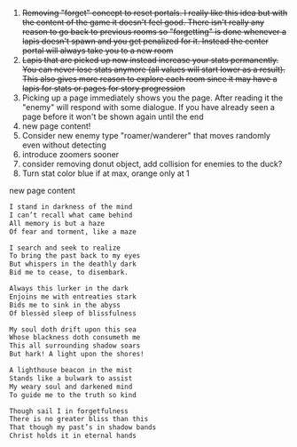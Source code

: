 1. ~~Removing "forget" concept to reset portals. I really like this idea but with the content of the game it doesn't feel
   good. There isn't really any reason to go back to previous rooms so "forgetting" is done whenever a lapis doesn't
   spawn and you get penalized for it. Instead the center portal will always take you to a new room~~
2. ~~Lapis that are picked up now instead increase your stats permanently. You can never lose stats anymore (all values
   will start lower as a result). This also gives more reason to explore each room since it may have a lapis for stats
   or pages for story progression~~
3. Picking up a page immediately shows you the page. After reading it the "enemy" will respond with some dialogue. If
   you have already seen a page before it won't be shown again until the end
4. new page content!
5. Consider new enemy type "roamer/wanderer" that moves randomly even without detecting
6. introduce zoomers sooner
7. consider removing donut object, add collision for enemies to the duck?
8. Turn stat color blue if at max, orange only at 1


new page content
```markdown
I stand in darkness of the mind
I can’t recall what came behind
All memory is but a haze
Of fear and torment, like a maze

I search and seek to realize
To bring the past back to my eyes
But whispers in the deathly dark
Bid me to cease, to disembark.

Always this lurker in the dark
Enjoins me with entreaties stark
Bids me to sink in the abyss
Of blessèd sleep of blissfulness

My soul doth drift upon this sea
Whose blackness doth consumeth me
This all surrounding shadow soars
But hark! A light upon the shores!

A lighthouse beacon in the mist
Stands like a bulwark to assist
My weary soul and darkened mind
To guide me to the truth so kind

Though sail I in forgetfulness
There is no greater bliss than this
That though my past’s in shadow bands
Christ holds it in eternal hands
```
